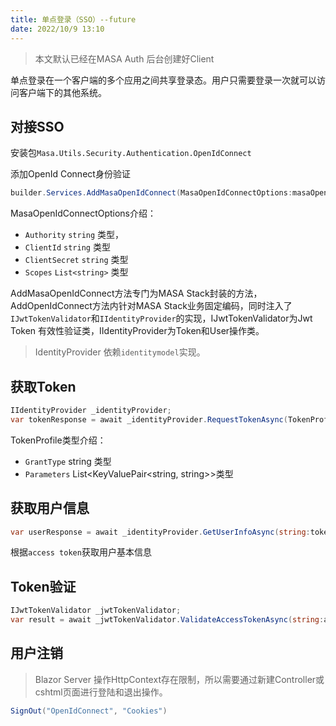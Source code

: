 ```yaml
---
title: 单点登录（SSO）--future
date: 2022/10/9 13:10
---
```


> 本文默认已经在MASA Auth 后台创建好Client

单点登录在一个客户端的多个应用之间共享登录态。用户只需要登录一次就可以访问客户端下的其他系统。

## 对接SSO

安装包`Masa.Utils.Security.Authentication.OpenIdConnect`

添加OpenId Connect身份验证

```csharp
builder.Services.AddMasaOpenIdConnect(MasaOpenIdConnectOptions:masaOpenIdConnectOptions);
```

MasaOpenIdConnectOptions介绍：

* `Authority` `string` 类型，
* `ClientId` `string` 类型
* `ClientSecret` `string` 类型
* `Scopes` `List<string>` 类型

AddMasaOpenIdConnect方法专门为MASA Stack封装的方法，AddOpenIdConnect方法内针对MASA Stack业务固定编码，同时注入了`IJwtTokenValidator`和`IIdentityProvider`的实现，IJwtTokenValidator为Jwt Token 有效性验证类，IIdentityProvider为Token和User操作类。

> IdentityProvider 依赖`identitymodel`实现。

## 获取Token

```csharp
IIdentityProvider _identityProvider;
var tokenResponse = await _identityProvider.RequestTokenAsync(TokenProfile:tokenProfile);
```

TokenProfile类型介绍：

* `GrantType` string 类型
* `Parameters` List<KeyValuePair<string, string>>类型

## 获取用户信息

```csharp
var userResponse = await _identityProvider.GetUserInfoAsync(string:token);
```

根据`access token`获取用户基本信息

## Token验证

```csharp
IJwtTokenValidator _jwtTokenValidator;
var result = await _jwtTokenValidator.ValidateAccessTokenAsync(string:assessToken,string?:refreshToken);
```

## 用户注销

> Blazor Server 操作HttpContext存在限制，所以需要通过新建Controller或cshtml页面进行登陆和退出操作。

```csharp
SignOut("OpenIdConnect", "Cookies")
```
